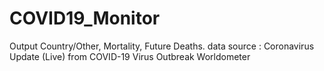# COVID19_Monitor
Output Country/Other, Mortality, Future Deaths. data source : Coronavirus Update (Live) from COVID-19 Virus Outbreak Worldometer
